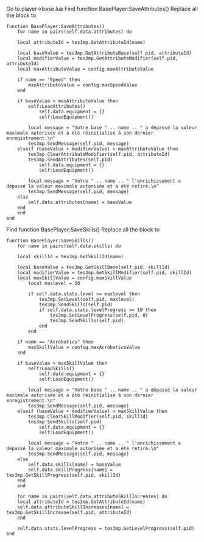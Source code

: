 Go to player->base.lua
Find function BasePlayer:SaveAttributes()
Replace all the block to

	function BasePlayer:SaveAttributes()
	    for name in pairs(self.data.attributes) do

		local attributeId = tes3mp.GetAttributeId(name)

		local baseValue = tes3mp.GetAttributeBase(self.pid, attributeId)
		local modifierValue = tes3mp.GetAttributeModifier(self.pid, attributeId)
		local maxAttributeValue = config.maxAttributeValue

		if name == "Speed" then
		    maxAttributeValue = config.maxSpeedValue
		end

		if baseValue > maxAttributeValue then
		    self:LoadAttributes()
				self.data.equipment = {}
				self:LoadEquipment()

		    local message = "Votre base " .. name .. " a dépassé la valeur maximale autorisée et a été réinitialisé à son dernier enregistrement.\n"
		    tes3mp.SendMessage(self.pid, message)
		elseif (baseValue + modifierValue) > maxAttributeValue then
		    tes3mp.ClearAttributeModifier(self.pid, attributeId)
		    tes3mp.SendAttributes(self.pid)
				self.data.equipment = {}
				self:LoadEquipment()	

		    local message = "Votre " .. name .. " l'enrichissement a dépassé la valeur maximale autorisée et a été retiré.\n"
		    tes3mp.SendMessage(self.pid, message)
		else
		    self.data.attributes[name] = baseValue			
		end
	    end
	end

Find function BasePlayer:SaveSkills()
Replace all the block to

	function BasePlayer:SaveSkills()
	    for name in pairs(self.data.skills) do

		local skillId = tes3mp.GetSkillId(name)

		local baseValue = tes3mp.GetSkillBase(self.pid, skillId)
		local modifierValue = tes3mp.GetSkillModifier(self.pid, skillId)
		local maxSkillValue = config.maxSkillValue
			local maxlevel = 50

			if self.data.stats.level >= maxlevel then
				tes3mp.SetLevel(self.pid, maxlevel)
				tes3mp.SendSkills(self.pid)
				if self.data.stats.levelProgress >= 10 then
					tes3mp.SetLevelProgress(self.pid, 0)
					tes3mp.SendSkills(self.pid)
				end
			end

		if name == "Acrobatics" then
		    maxSkillValue = config.maxAcrobaticsValue
		end

		if baseValue > maxSkillValue then
		    self:LoadSkills()
				self.data.equipment = {}
				self:LoadEquipment()

		    local message = "Votre base " .. name .. " a dépassé la valeur maximale autorisée et a été réinitialisé à son dernier enregistrement.\n"
		    tes3mp.SendMessage(self.pid, message)
		elseif (baseValue + modifierValue) > maxSkillValue then
		    tes3mp.ClearSkillModifier(self.pid, skillId)
		    tes3mp.SendSkills(self.pid)
				self.data.equipment = {}
				self:LoadEquipment()

		    local message = "Votre " .. name .. " l'enrichissement a dépassé la valeur maximale autorisée et a été retiré.\n"
		    tes3mp.SendMessage(self.pid, message)
		else
		    self.data.skills[name] = baseValue
		    self.data.skillProgress[name] = tes3mp.GetSkillProgress(self.pid, skillId)			
		end 
	    end

	    for name in pairs(self.data.attributeSkillIncreases) do
		local attributeId = tes3mp.GetAttributeId(name)
		self.data.attributeSkillIncreases[name] = tes3mp.GetSkillIncrease(self.pid, attributeId)
	    end

	    self.data.stats.levelProgress = tes3mp.GetLevelProgress(self.pid)
	end
